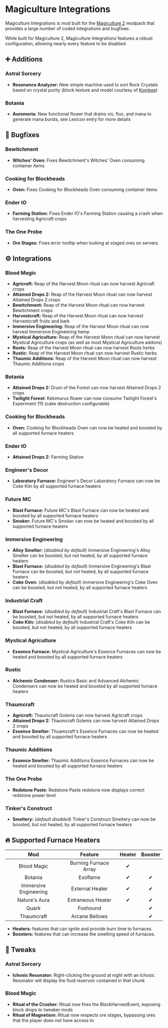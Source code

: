 # Magiculture Integrations

Magiculture Integrations is mod built for the [Magiculture 2](https://www.curseforge.com/minecraft/modpacks/magiculture-2) modpack that provides a large number of coded integrations and bugfixes.

While built for Magiculture 2, Magiculture Integrations features a robust configuration, allowing nearly every feature to be disabled.

## **➕ Additions**
### **Astral Sorcery**
- **Resonance Analyzer:** New simple machine used to sort Rock Crystals based on crystal purity (block texture and model courtesy of [Kombee](https://www.curseforge.com/members/kombee))
### **Botania**
- **Auromeria:** New functional flower that drains vis, flux, and mana to generate mana bursts, see Lexicon entry for more details

## **🐞 Bugfixes**
### **Bewitchment**
- **Witches' Oven:** Fixes Bewitchment's Witches' Oven consuming container items
### **Cooking for Blockheads**
- **Oven:** Fixes Cooking for Blockheads Oven consuming container items
### **Ender IO**
- **Farming Station:** Fixes Ender IO's Farming Station causing a crash when harvesting Agricraft crops 
### **The One Probe**
- **Ore Stages:** Fixes error tooltip when looking at staged ores on servers

## **⚙ Integrations**
### **Blood Magic**
- **Agricraft:** Reap of the Harvest Moon ritual can now harvest Agricraft crops
- **Attained Drops 2:** Reap of the Harvest Moon ritual can now harvest Attained Drops 2 crops
- **Bewitchment:** Reap of the Harvest Moon ritual can now harvest Bewitchment crops
- **Harvestcraft:** Reap of the Harvest Moon ritual can now harvest Harvestcraft fruits and bark
- **Immersive Engineering:** Reap of the Harvest Moon ritual can now harvest Immersive Engineering hemp
- **Mystical Agriculture:** Reap of the Harvest Moon ritual can now harvest Mystical Agriculture crops (as well as most Mystical Agriculture addons)
- **Roots:** Reap of the Harvest Moon ritual can now harvest Roots herbs
- **Rustic:** Reap of the Harvest Moon ritual can now harvest Rustic herbs
- **Thaumic Additions:** Reap of the Harvest Moon ritual can now harvest Thaumic Additions crops
### **Botania**
- **Attained Drops 2:** Drum of the Forest can now harvest Attained Drops 2 crops
- **Twilight Forest:** Kekimurus flower can now consume Twilight Forest's Experiment 115 (cake destruction configurable)
### **Cooking for Blockheads**
- **Oven:** Cooking for Blockheads Oven can now be heated and boosted by all supported furnace heaters
### **Ender IO**
- **Attained Drops 2:** Farming Station 
### **Engineer's Decor**
- **Laboratory Furnace:** Engineer's Decor Laboratory Furnace can now be Coke Kiln by all supported furnace heaters
### **Future MC**
- **Blast Furnace:** Future MC's Blast Furnace can now be heated and boosted by all supported furnace heaters
- **Smoker:** Future MC's Smoker can now be heated and boosted by all supported furnace heaters
### **Immersive Engineering**
- **Alloy Smelter:** (*disabled by default*) Immersive Engineering's Alloy Smelter can be boosted, but not heated, by all supported furnace heaters
- **Blast Furnace:** (*disabled by default*) Immersive Engineering's Blast Furnace can be boosted, but not heated, by all supported furnace heaters
- **Coke Oven:** (*disabled by default*) Immersive Engineering's Coke Oven can be boosted, but not heated, by all supported furnace heaters
### **Industrial Craft**
- **Blast Furnace:** (*disabled by default*) Industrial Craft's Blast Furnace can be boosted, but not heated, by all supported furnace heaters
- **Coke Kiln:** (*disabled by default*) Industrial Craft's Coke Kiln can be boosted, but not heated, by all supported furnace heaters
### **Mystical Agriculture**
- **Essence Furnace:** Mystical Agriculture's Essence Furnaces can now be heated and boosted by all supported furnace heaters
### **Rustic**
- **Alchemic Condenser:** Rustics Basic and Advanced Alchemic Condensers can now be heated and boosted by all supported furnace heaters
### **Thaumcraft**
- **Agricraft:** Thaumcraft Golems can now harvest Agricraft crops
- **Attained Drops 2:** Thaumcraft Golems can now harvest Attained Drops 2 crops
- **Essence Smelter:** Thuamcraft's Essence Furnaces can now be heated and boosted by all supported furnace heaters
### **Thaumic Additions**
- **Essence Smelter:** Thaumic Additions Essence Furnaces can now be heated and boosted by all supported furnace heaters
### **The One Probe**
- **Redstone Paste:** Redstone Paste redstone now displays correct redstone power level
### **Tinker's Construct**
- **Smeltery:** (*default disabled*) Tinker's Construct Smeltery can now be boosted, but not heated, by all supported furnace heaters

## **🔥 Supported Furnace Heaters**

|          Mod          |        Feature        |  Heater  | Booster  |
|:---------------------:|:---------------------:|:--------:|:--------:|
|      Blood Magic      | Burning Furnace Array | &#x2714; |          |
|        Botania        |       Exoflame        | &#x2714; | &#x2714; |
| Immersive Engineering |    External Heater    | &#x2714; | &#x2714; |
|     Nature's Aura     |   Extraneous Heater   | &#x2714; | &#x2714; |
|         Quark         |       Foxhound        |          | &#x2714; |
|      Thaumcraft       |    Arcane Bellows     |          | &#x2714; |

- **Heaters:** features that can ignite and provide burn time to furnaces.
- **Boosters:** features that can increase the smelting speed of furnaces.

## **🔧 Tweaks**
### **Astral Sorcery**
- **Ichosic Resonator:** Right-clicking the ground at night with an Ichosic Resonator will display the fluid reservoir contained in that chunk
### **Blood Magic**
- **Ritual of the Crusher:** Ritual now fires the BlockHarvestEvent, exposing block drops to tweaker mods
- **Ritual of Magnetism:** Ritual now respects ore stages, bypassing ores that the player does not have access to
